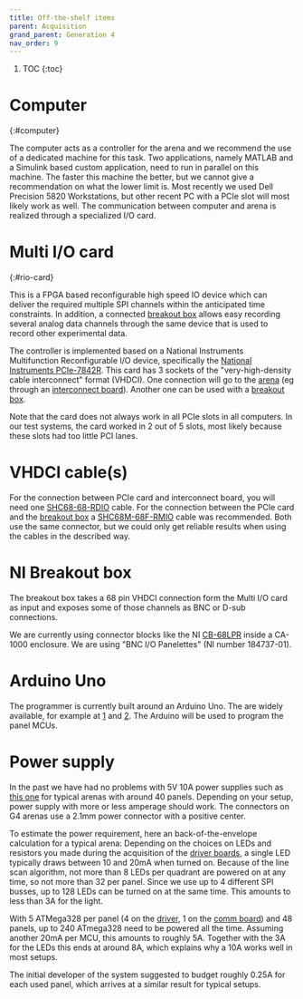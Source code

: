 ```yaml
---
title: Off-the-shelf items
parent: Acquisition
grand_parent: Generation 4
nav_order: 9
---
```


1. TOC
{:toc}

# Computer
{:#computer}

The computer acts as a controller for the arena and we recommend the use of a dedicated machine for this task. Two applications, namely MATLAB and a Simulink based custom application, need to run in parallel on this machine. The faster this machine the better, but we cannot give a recommendation on what the lower limit is. Most recently we used Dell Precision 5820 Workstations, but other recent PC with a PCIe slot will most likely work as well. The communication between computer and arena is realized through a specialized I/O card.

# Multi I/O card
{:#rio-card}

This is a FPGA based reconfigurable high speed IO device which can deliver the required multiple SPI channels within the anticipated time constraints. In addition, a connected [breakout box](#ni-breakout-box) allows easy recording several analog data channels through the same device that is used to record other experimental data.

The controller is implemented based on a National Instruments Multifunction Reconfigurable I/O device, specifically the [National Instruments PCIe-7842R](https://www.ni.com/en-us/support/model.pcie-7842.html). This card has 3 sockets of the "very-high-density cable interconnect" format (VHDCI). One connection will go to the [arena]({{site.baseurl}}/Generation%204/Arena/docs/arena.html) (eg through an [interconnect board]({{site.baseurl}}/Generation%204/Arena/docs/arena.html#interconnect)). Another one can be used with a [breakout box](#ni-breakout-box).

Note that the card does not always work in all PCIe slots in all computers. In our test systems, the card worked in 2 out of 5 slots, most likely because these slots had too little PCI lanes.

# VHDCI cable(s)

For the connection between PCIe card and interconnect board, you will need one [SHC68-68-RDIO](https://www.ni.com/en-us/shop/accessories/products/digital-cable.html?skuId=30215) cable. For the connection between the PCIe card and the [breakout box](#ni-breakout-box) a [SHC68M-68F-RMIO](https://www.ni.com/en-us/support/model.shc68m-68f-rmio-cable.html) cable was recommended. Both use the same connector, but we could only get reliable results when using the cables in the described way.

# NI Breakout box

The breakout box takes a 68 pin VHDCI connection form the Multi I/O card as input and exposes some of those channels as BNC or D-sub connections.

We are currently using connector blocks like the NI [CB-68LPR](https://www.ni.com/en-us/shop/accessories/products/terminal-block.html?modelId=119553) inside a CA-1000 enclosure. We are using "BNC I/O Panelettes" (NI number 184737-01).

# Arduino Uno

The programmer is currently built around an Arduino Uno. The are widely available, for example at [1](https://store.arduino.cc/usa/arduino-uno-rev3) and [2](https://www.digikey.com/short/zr4nd5). The Arduino will be used to program the panel MCUs.

# Power supply

In the past we have had no problems with 5V 10A power supplies such as [this one](https://www.adafruit.com/product/658) for typical arenas with around 40 panels. Depending on your setup, power supply with more or less amperage should work. The connectors on G4 arenas use a 2.1mm power connector with a positive center.

To estimate the power requirement, here an back-of-the-envelope calculation for a typical arena: Depending on the choices on LEDs and resistors you made during the acquisition of the [driver boards]({{site.baseurl}}/Generation%204/Panel/docs/driver.html), a single LED typically draws between 10 and 20mA when turned on. Because of the line scan algorithm, not more than 8 LEDs per quadrant are powered on at any time, so not more than 32 per panel. Since we use up to 4 different SPI busses, up to 128 LEDs can be turned on at the same time. This amounts to less than 3A for the light.

With 5 ATMega328 per panel (4 on the [driver]({{site.baseurl}}/Generation%204/Panel/docs/driver.html), 1 on the [comm board]({{site.baseurl}}/Generation%204/Hardware/docs/comm.html)) and 48 panels, up to 240 ATmega328 need to be powered all the time. Assuming another 20mA per MCU, this amounts to roughly 5A. Together with the 3A for the LEDs this ends at around 8A, which explains why a 10A works well in most setups.

The initial developer of the system suggested to budget roughly 0.25A for each used panel, which arrives at a similar result for typical setups.
